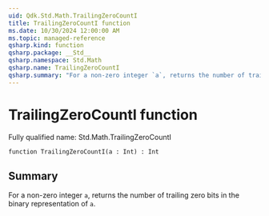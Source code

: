 ```yaml
---
uid: Qdk.Std.Math.TrailingZeroCountI
title: TrailingZeroCountI function
ms.date: 10/30/2024 12:00:00 AM
ms.topic: managed-reference
qsharp.kind: function
qsharp.package: __Std__
qsharp.namespace: Std.Math
qsharp.name: TrailingZeroCountI
qsharp.summary: "For a non-zero integer `a`, returns the number of trailing zero bits in the binary representation of `a`."
---
```


# TrailingZeroCountI function

Fully qualified name: Std.Math.TrailingZeroCountI

```qsharp
function TrailingZeroCountI(a : Int) : Int
```

## Summary
For a non-zero integer `a`, returns the number of trailing zero bits
in the binary representation of `a`.

